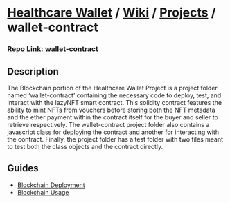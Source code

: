 # [Healthcare Wallet](https://github.com/Healthcare-Wallet/wallet/tree/main) / [Wiki](https://github.com/Healthcare-Wallet/wallet/tree/main/wiki) / [Projects](https://github.com/Healthcare-Wallet/wallet/tree/main/wiki/projects) / wallet-contract

### Repo Link: [wallet-contract](https://github.com/Healthcare-Wallet/wallet/tree/main/wallet-contract)

## Description

The Blockchain portion of the Healthcare Wallet Project is a project folder named ‘wallet-contract’ containing the necessary code to deploy, test, and interact with the lazyNFT smart contract. This solidity contract features the ability to mint NFTs from vouchers before storing both the NFT metadata and the ether payment within the contract itself for the buyer and seller to retrieve respectively. The wallet-contract project folder also contains a javascript class for deploying the contract and another for interacting with the contract. Finally, the project folder has a test folder with two files meant to test both the class objects and the contract directly.

## Guides

* [Blockchain Deployment](https://github.com/Healthcare-Wallet/wallet/tree/main/wiki/guides/BlockchainDeployment.md)
* [Blockchain Usage](https://github.com/Healthcare-Wallet/wallet/tree/main/wiki/guides/BlockchainUsage.md)
